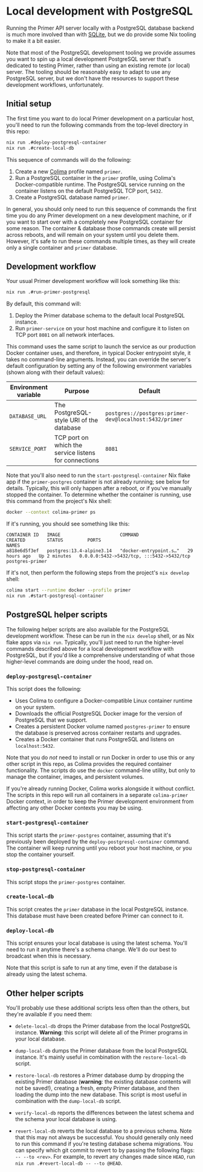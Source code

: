 # Local development with PostgreSQL

Running the Primer API server locally with a PostgreSQL database
backend is much more involved than with [SQLite](developing.md), but
we do provide some Nix tooling to make it a bit easier.

Note that most of the PostgreSQL development tooling we provide
assumes you want to spin up a local development PostgreSQL server
that's dedicated to testing Primer, rather than using an existing
remote (or local) server. The tooling should be reasonably easy to
adapt to use any PostgreSQL server, but we don't have the resources to
support these development workflows, unfortunately.

## Initial setup

The first time you want to do local Primer development on a particular
host, you'll need to run the following commands from the top-level
directory in this repo:

```sh
nix run .#deploy-postgresql-container
nix run .#create-local-db
```

This sequence of commands will do the following:

1. Create a new [Colima](https://github.com/abiosoft/colima) profile named `primer`.
2. Run a PostgreSQL container in the `primer` profile, using Colima's
   Docker-compatible runtime. The PostgreSQL service running on the
   container listens on the default PostgreSQL TCP port, `5432`.
3. Create a PostgreSQL database named `primer`.

In general, you should only need to run this sequence of commands the
first time you do any Primer development on a new development machine,
or if you want to start over with a completely new PostgreSQL
container for some reason. The container & database those commands
create will persist across reboots, and will remain on your system
until you delete them. However, it's safe to run these commands
multiple times, as they will create only a single container and
`primer` database.

## Development workflow

Your usual Primer development workflow will look something like this:

```sh
nix run .#run-primer-postgresql
```

By default, this command will:

1. Deploy the Primer database schema to the default local PostgreSQL
   instance.
2. Run `primer-service` on your host machine and configure it to
   listen on TCP port `8081` on all network interfaces.

This command uses the same script to launch the service as our
production Docker container uses, and therefore, in typical Docker
entrypoint style, it takes no command-line arguments. Instead, you can
override the server's default configuration by setting any of the
following environment variables (shown along with their default
values):

| Environment variable |      Purpose                                          |  Default                                               |
|----------------------|-------------------------------------------------------|--------------------------------------------------------|
| `DATABASE_URL`       | The PostgreSQL-style URI of the database              | `postgres://postgres:primer-dev@localhost:5432/primer` |
| `SERVICE_PORT`       | TCP port on which the service listens for connections | `8081`                                                 |

Note that you'll also need to run the `start-postgresql-container` Nix
flake app if the `primer-postgres` container is not already running;
see below for details. Typically, this will only happen after a
reboot, or if you've manually stopped the container. To determine
whether the container is running, use this command from the project's
Nix shell:

```sh
docker --context colima-primer ps
```

If it's running, you should see something like this:

```
CONTAINER ID   IMAGE                      COMMAND                  CREATED        STATUS         PORTS                                       NAMES
a818e6d5f3ef   postgres:13.4-alpine3.14   "docker-entrypoint.s…"   29 hours ago   Up 2 minutes   0.0.0.0:5432->5432/tcp, :::5432->5432/tcp   postgres-primer
```

If it's not, then perform the following steps from the project's `nix develop` shell:

```sh
colima start --runtime docker --profile primer
nix run .#start-postgresql-container
```

## PostgreSQL helper scripts

The following helper scripts are also available for the PostgreSQL
development workflow. These can be run in the `nix develop` shell, or
as Nix flake apps via `nix run`. Typically, you'll just need to run
the higher-level commands described above for a local development
workflow with PostgreSQL, but if you'd like a comprehensive
understanding of what those higher-level commands are doing under the
hood, read on.

### `deploy-postgresql-container`

This script does the following:

* Uses Colima to configure a Docker-compatible Linux container runtime
  on your system.
* Downloads the official PostgreSQL Docker image for the version of
  PostgreSQL that we support.
* Creates a persistent Docker volume named `postgres-primer` to ensure
  the database is preserved across container restarts and upgrades.
* Creates a Docker container that runs PostgreSQL and listens on
  `localhost:5432`.

Note that you do *not* need to install or run Docker in order to use
this or any other script in this repo, as Colima provides the required
container functionality. The scripts do use the `docker` command-line
utility, but only to manage the container, images, and persistent
volumes.

If you're already running Docker, Colima works alongside it without
conflict. The scripts in this repo will run all containers in a
separate `colima-primer` Docker context, in order to keep the Primer
development environment from affecting any other Docker contexts you
may be using.

### `start-postgresql-container`

This script starts the `primer-postgres` container, assuming that it's
previously been deployed by the `deploy-postgresql-container` command.
The container will keep running until you reboot your host machine, or
you stop the container yourself.

### `stop-postgresql-container`

This script stops the `primer-postgres` container.

### `create-local-db`

This script creates the `primer` database in the local PostgreSQL
instance. This database must have been created before Primer can
connect to it.

### `deploy-local-db`

This script ensures your local database is using the latest schema.
You'll need to run it anytime there's a schema change. We'll do our
best to broadcast when this is necessary.

Note that this script is safe to run at any time, even if the database
is already using the latest schema.

## Other helper scripts

You'll probably use these additional scripts less often than the
others, but they're available if you need them:

* `delete-local-db` drops the Primer database from the local
  PostgreSQL instance. **Warning**: this script will delete all of the
  Primer programs in your local database.

* `dump-local-db` dumps the Primer database from the local PostgreSQL
  instance. It's mainly useful in combination with the
  `restore-local-db` script.

* `restore-local-db` restores a Primer database dump by dropping the
  existing Primer database (**warning**: the existing database
  contents will not be saved!), creating a fresh, empty Primer
  database, and then loading the dump into the new database. This
  script is most useful in combination with the `dump-local-db`
  script.

* `verify-local-db` reports the differences between the latest schema
  and the schema your local database is using.

* `revert-local-db` reverts the local database to a previous schema.
  Note that this may not always be successful. You should generally
  only need to run this command if you're testing database schema
  migrations. You can specify which git commit to revert to by passing
  the following flags: `-- --to <rev>`. For example, to revert any
  changes made since `HEAD`, run `nix run .#revert-local-db -- --to @HEAD`.
